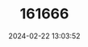 ---
title: "161666"
category: "Neoraja caerulea"
draft: false
date: 2024-02-22 13:03:52
languages:
  English: ["Blue Pygmy Skate"]
---
